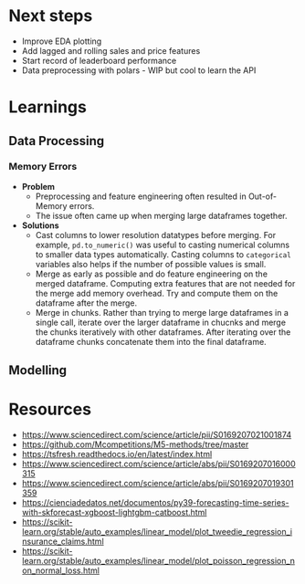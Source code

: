 # Next steps
- Improve EDA plotting
- Add lagged and rolling sales and price features
- Start record of leaderboard performance
- Data preprocessing with polars - WIP but cool to learn the API

# Learnings
## Data Processing
### Memory Errors
- **Problem**
    - Preprocessing and feature engineering often resulted in Out-of-Memory errors.
    - The issue often came up when merging large dataframes together.
- **Solutions**
    - Cast columns to lower resolution datatypes before merging. For example, `pd.to_numeric()` was useful to casting numerical columns to smaller data types automatically. Casting columns to `categorical` variables also helps if the number of possible values is small.
    - Merge as early as possible and do feature engineering on the merged dataframe. Computing extra features that are not needed for the merge add memory overhead. Try and compute them on the dataframe after the merge.
    - Merge in chunks. Rather than trying to merge large dataframes in a single call, iterate over the larger dataframe in chucnks and merge the chunks iteratively with other dataframes. After iterating over the dataframe chunks concatenate them into the final dataframe.

## Modelling

# Resources
- https://www.sciencedirect.com/science/article/pii/S0169207021001874
- https://github.com/Mcompetitions/M5-methods/tree/master
- https://tsfresh.readthedocs.io/en/latest/index.html
- https://www.sciencedirect.com/science/article/abs/pii/S0169207016000315
- https://www.sciencedirect.com/science/article/abs/pii/S0169207019301359
- https://cienciadedatos.net/documentos/py39-forecasting-time-series-with-skforecast-xgboost-lightgbm-catboost.html
- https://scikit-learn.org/stable/auto_examples/linear_model/plot_tweedie_regression_insurance_claims.html
- https://scikit-learn.org/stable/auto_examples/linear_model/plot_poisson_regression_non_normal_loss.html